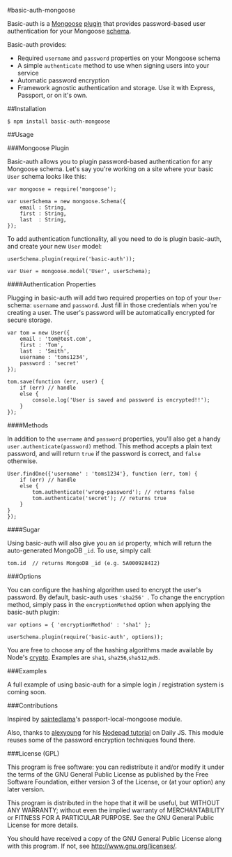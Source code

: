 #basic-auth-mongoose

Basic-auth is a [Mongoose](http://mongoosejs.com/) [plugin](http://mongoosejs.com/docs/plugins.html) that provides password-based user authentication for your Mongoose [schema](http://mongoosejs.com/docs/guide.html).

Basic-auth provides:

- Required `username` and `password` properties on your Mongoose schema
- A simple `authenticate` method to use when signing users into your service
- Automatic password encryption
- Framework agnostic authentication and storage. Use it with Express, Passport, or on it's own.


##Installation

	$ npm install basic-auth-mongoose

##Usage

###Mongoose Plugin

Basic-auth allows you to plugin password-based authentication for any Mongoose schema. Let's say you're working on a site where your basic `User` schema looks like this:

````
var mongoose = require('mongoose');

var userSchema = new mongoose.Schema({
	email : String,
	first : String,
	last  : String,
});
````

To add authentication functionality, all you need to do is plugin basic-auth, and create your new `User` model:

````
userSchema.plugin(require('basic-auth'));

var User = mongoose.model('User', userSchema);
````

####Authentication Properties

Plugging in basic-auth will add two required properties on top of your `User` schema: `username` and `password`. Just fill in those credentials when you're creating a user. The user's password will be automatically encrypted for secure storage.

````
var tom = new User({
	email : 'tom@test.com',
	first : 'Tom',
	last  : 'Smith',
	username : 'toms1234',
	password : 'secret'
});

tom.save(function (err, user) {
	if (err) // handle
	else {
		console.log('User is saved and password is encrypted!!');
	}
});
````

####Methods

In addition to the `username` and `password` properties, you'll also get a handy `user.authenticate(password)` method. This method accepts a plain text password, and will return `true` if the password is correct, and `false` otherwise.

````
User.findOne({'username' : 'toms1234'}, function (err, tom) {
	if (err) // handle
	else {
		tom.authenticate('wrong-password'); // returns false
		tom.authenticate('secret'); // returns true
	}
}
});
````

####Sugar

Using basic-auth will also give you an `id` property, which will return the auto-generated MongoDB `_id`. To use, simply call:

````
tom.id  // returns MongoDB _id (e.g. 5A0009284I2)
````

###Options

You can configure the hashing algorithm used to encrypt the user's password. By default, basic-auth uses `'sha256'
`. To change the encryption method, simply pass in the `encryptionMethod` option when applying the basic-auth plugin:

````
var options = { 'encryptionMethod' : 'sha1' };

userSchema.plugin(require('basic-auth', options));
````

You are free to choose any of the hashing algorithms made available by Node's [crypto](http://nodejs.org/api/crypto.html#crypto_crypto_createhash_algorithm). 
Examples are `sha1`, `sha256`,`sha512`,`md5`.

###Examples

A full example of using basic-auth for a simple login / registration system is coming soon.

###Contributions

Inspired by [saintedlama](https://github.com/saintedlama/passport-local-mongoose)'s passport-local-mongoose module.

Also, thanks to [alexyoung](https://github.com/alexyoung) for his [Nodepad tutorial](http://dailyjs.com/2010/12/06/node-tutorial-5/) on Daily JS. This module reuses some of the password encryption techniques found there.

###License (GPL)

This program is free software: you can redistribute it and/or modify
it under the terms of the GNU General Public License as published by
the Free Software Foundation, either version 3 of the License, or
(at your option) any later version.

This program is distributed in the hope that it will be useful,
but WITHOUT ANY WARRANTY; without even the implied warranty of
MERCHANTABILITY or FITNESS FOR A PARTICULAR PURPOSE. See the
GNU General Public License for more details.

You should have received a copy of the GNU General Public License
along with this program. If not, see http://www.gnu.org/licenses/.